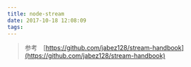 ```yaml
---
title: node-stream
date: 2017-10-18 12:08:09
tags:
---
```


> 参考　[https://github.com/jabez128/stream-handbook](https://github.com/jabez128/stream-handbook)